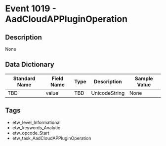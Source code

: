 # Event 1019 - AadCloudAPPluginOperation

## Description
None

## Data Dictionary
|Standard Name|Field Name|Type|Description|Sample Value|
|---|---|---|---|---|
|TBD|value|TBD|UnicodeString|None|None|

## Tags
* etw_level_Informational
* etw_keywords_Analytic
* etw_opcode_Start
* etw_task_AadCloudAPPluginOperation